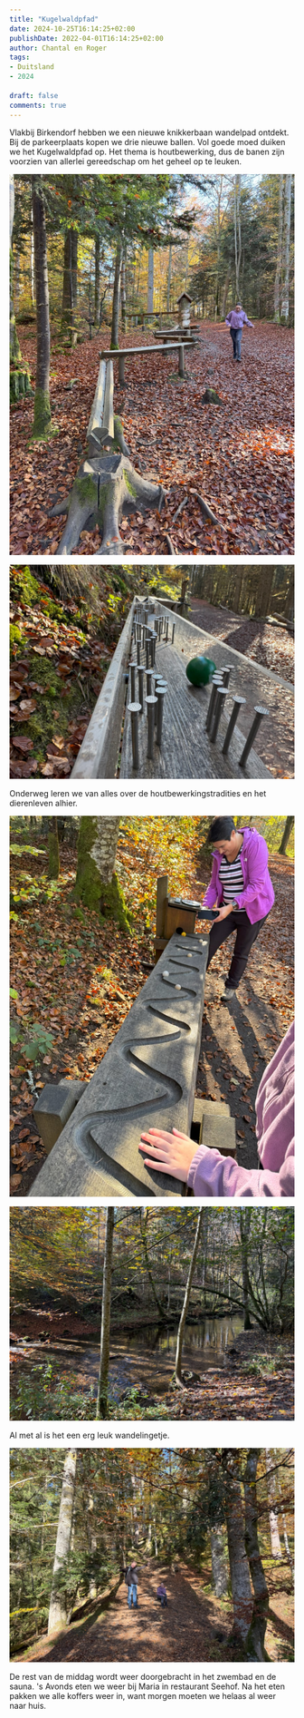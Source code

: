 ```yaml
---
title: "Kugelwaldpfad"
date: 2024-10-25T16:14:25+02:00
publishDate: 2022-04-01T16:14:25+02:00
author: Chantal en Roger
tags:
- Duitsland
- 2024

draft: false
comments: true
---
```


Vlakbij Birkendorf hebben we een nieuwe knikkerbaan wandelpad ontdekt. Bij de parkeerplaats kopen we drie nieuwe ballen. Vol goede moed duiken we het Kugelwaldpfad op. Het thema is houtbewerking, dus de banen zijn voorzien van allerlei gereedschap om het geheel op te leuken.

![Kugelwaldpfad](./images/IMG_0939.jpg)

![Kugelwaldpfad](./images/IMG_5940.jpg)

Onderweg leren we van alles over de houtbewerkingstradities en het dierenleven alhier.

![Kugelwaldpfad](./images/IMG_5942.jpg)

![Kugelwaldpfad](./images/IMG_5945.jpg)

Al met al is het een erg leuk wandelingetje.

![Kugelwaldpfad](./images/IMG_0962.jpg)

De rest van de middag wordt weer doorgebracht in het zwembad en de sauna. 's Avonds eten we weer bij Maria in restaurant Seehof. Na het eten pakken we alle koffers weer in, want morgen moeten we helaas al weer naar huis.
